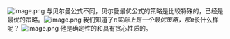 ![image.png](https://cdn.jsdelivr.net/gh/Bluestone-work/image/image/20241006110609.png)
与贝尔曼公式不同，贝尔曼最优公式的策略是比较特殊的，已经是最优的策略。![image.png](https://cdn.jsdelivr.net/gh/Bluestone-work/image/image/20241006110711.png)
我们知道了π*实际上是一个最优策略，那π*长什么样呢？
![image.png](https://cdn.jsdelivr.net/gh/Bluestone-work/image/image/20241006110751.png)
他是确定性的和具有贪心性质的。
